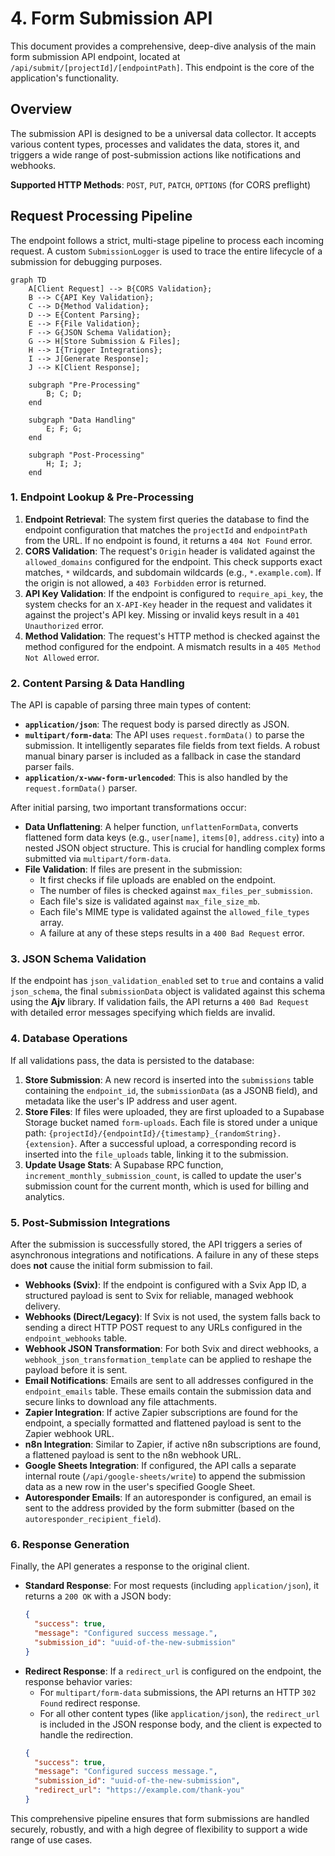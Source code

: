 # 4. Form Submission API

This document provides a comprehensive, deep-dive analysis of the main form submission API endpoint, located at `/api/submit/[projectId]/[endpointPath]`. This endpoint is the core of the application's functionality.

## Overview

The submission API is designed to be a universal data collector. It accepts various content types, processes and validates the data, stores it, and triggers a wide range of post-submission actions like notifications and webhooks.

**Supported HTTP Methods**: `POST`, `PUT`, `PATCH`, `OPTIONS` (for CORS preflight)

## Request Processing Pipeline

The endpoint follows a strict, multi-stage pipeline to process each incoming request. A custom `SubmissionLogger` is used to trace the entire lifecycle of a submission for debugging purposes.

```mermaid
graph TD
    A[Client Request] --> B{CORS Validation};
    B --> C{API Key Validation};
    C --> D{Method Validation};
    D --> E{Content Parsing};
    E --> F{File Validation};
    F --> G{JSON Schema Validation};
    G --> H[Store Submission & Files];
    H --> I{Trigger Integrations};
    I --> J[Generate Response];
    J --> K[Client Response];

    subgraph "Pre-Processing"
        B; C; D;
    end

    subgraph "Data Handling"
        E; F; G;
    end

    subgraph "Post-Processing"
        H; I; J;
    end
```

### 1. Endpoint Lookup & Pre-Processing

1.  **Endpoint Retrieval**: The system first queries the database to find the endpoint configuration that matches the `projectId` and `endpointPath` from the URL. If no endpoint is found, it returns a `404 Not Found` error.
2.  **CORS Validation**: The request's `Origin` header is validated against the `allowed_domains` configured for the endpoint. This check supports exact matches, `*` wildcards, and subdomain wildcards (e.g., `*.example.com`). If the origin is not allowed, a `403 Forbidden` error is returned.
3.  **API Key Validation**: If the endpoint is configured to `require_api_key`, the system checks for an `X-API-Key` header in the request and validates it against the project's API key. Missing or invalid keys result in a `401 Unauthorized` error.
4.  **Method Validation**: The request's HTTP method is checked against the method configured for the endpoint. A mismatch results in a `405 Method Not Allowed` error.

### 2. Content Parsing & Data Handling

The API is capable of parsing three main types of content:

-   **`application/json`**: The request body is parsed directly as JSON.
-   **`multipart/form-data`**: The API uses `request.formData()` to parse the submission. It intelligently separates file fields from text fields. A robust manual binary parser is included as a fallback in case the standard parser fails.
-   **`application/x-www-form-urlencoded`**: This is also handled by the `request.formData()` parser.

After initial parsing, two important transformations occur:

-   **Data Unflattening**: A helper function, `unflattenFormData`, converts flattened form data keys (e.g., `user[name]`, `items[0]`, `address.city`) into a nested JSON object structure. This is crucial for handling complex forms submitted via `multipart/form-data`.
-   **File Validation**: If files are present in the submission:
    -   It first checks if file uploads are enabled on the endpoint.
    -   The number of files is checked against `max_files_per_submission`.
    -   Each file's size is validated against `max_file_size_mb`.
    -   Each file's MIME type is validated against the `allowed_file_types` array.
    -   A failure at any of these steps results in a `400 Bad Request` error.

### 3. JSON Schema Validation

If the endpoint has `json_validation_enabled` set to `true` and contains a valid `json_schema`, the final `submissionData` object is validated against this schema using the **Ajv** library. If validation fails, the API returns a `400 Bad Request` with detailed error messages specifying which fields are invalid.

### 4. Database Operations

If all validations pass, the data is persisted to the database:

1.  **Store Submission**: A new record is inserted into the `submissions` table containing the `endpoint_id`, the `submissionData` (as a JSONB field), and metadata like the user's IP address and user agent.
2.  **Store Files**: If files were uploaded, they are first uploaded to a Supabase Storage bucket named `form-uploads`. Each file is stored under a unique path: `{projectId}/{endpointId}/{timestamp}_{randomString}.{extension}`. After a successful upload, a corresponding record is inserted into the `file_uploads` table, linking it to the submission.
3.  **Update Usage Stats**: A Supabase RPC function, `increment_monthly_submission_count`, is called to update the user's submission count for the current month, which is used for billing and analytics.

### 5. Post-Submission Integrations

After the submission is successfully stored, the API triggers a series of asynchronous integrations and notifications. A failure in any of these steps does **not** cause the initial form submission to fail.

-   **Webhooks (Svix)**: If the endpoint is configured with a Svix App ID, a structured payload is sent to Svix for reliable, managed webhook delivery.
-   **Webhooks (Direct/Legacy)**: If Svix is not used, the system falls back to sending a direct HTTP POST request to any URLs configured in the `endpoint_webhooks` table.
-   **Webhook JSON Transformation**: For both Svix and direct webhooks, a `webhook_json_transformation_template` can be applied to reshape the payload before it is sent.
-   **Email Notifications**: Emails are sent to all addresses configured in the `endpoint_emails` table. These emails contain the submission data and secure links to download any file attachments.
-   **Zapier Integration**: If active Zapier subscriptions are found for the endpoint, a specially formatted and flattened payload is sent to the Zapier webhook URL.
-   **n8n Integration**: Similar to Zapier, if active n8n subscriptions are found, a flattened payload is sent to the n8n webhook URL.
-   **Google Sheets Integration**: If configured, the API calls a separate internal route (`/api/google-sheets/write`) to append the submission data as a new row in the user's specified Google Sheet.
-   **Autoresponder Emails**: If an autoresponder is configured, an email is sent to the address provided by the form submitter (based on the `autoresponder_recipient_field`).

### 6. Response Generation

Finally, the API generates a response to the original client.

-   **Standard Response**: For most requests (including `application/json`), it returns a `200 OK` with a JSON body:
    ```json
    {
      "success": true,
      "message": "Configured success message.",
      "submission_id": "uuid-of-the-new-submission"
    }
    ```
-   **Redirect Response**: If a `redirect_url` is configured on the endpoint, the response behavior varies:
    -   For `multipart/form-data` submissions, the API returns an HTTP `302 Found` redirect response.
    -   For all other content types (like `application/json`), the `redirect_url` is included in the JSON response body, and the client is expected to handle the redirection.
    ```json
    {
      "success": true,
      "message": "Configured success message.",
      "submission_id": "uuid-of-the-new-submission",
      "redirect_url": "https://example.com/thank-you"
    }
    ```

This comprehensive pipeline ensures that form submissions are handled securely, robustly, and with a high degree of flexibility to support a wide range of use cases.